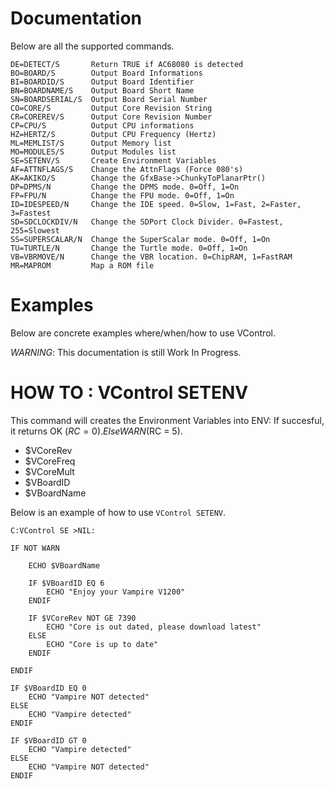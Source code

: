 # Documentation

Below are all the supported commands.

```HELP/S            This help
DE=DETECT/S       Return TRUE if AC68080 is detected
BO=BOARD/S        Output Board Informations
BI=BOARDID/S      Output Board Identifier
BN=BOARDNAME/S    Output Board Short Name
SN=BOARDSERIAL/S  Output Board Serial Number
CO=CORE/S         Output Core Revision String
CR=COREREV/S      Output Core Revision Number
CP=CPU/S          Output CPU informations
HZ=HERTZ/S        Output CPU Frequency (Hertz)
ML=MEMLIST/S      Output Memory list
MO=MODULES/S      Output Modules list
SE=SETENV/S       Create Environment Variables
AF=ATTNFLAGS/S    Change the AttnFlags (Force 080's)
AK=AKIKO/S        Change the GfxBase->ChunkyToPlanarPtr()
DP=DPMS/N         Change the DPMS mode. 0=Off, 1=On
FP=FPU/N          Change the FPU mode. 0=Off, 1=On
ID=IDESPEED/N     Change the IDE speed. 0=Slow, 1=Fast, 2=Faster, 3=Fastest
SD=SDCLOCKDIV/N   Change the SDPort Clock Divider. 0=Fastest, 255=Slowest
SS=SUPERSCALAR/N  Change the SuperScalar mode. 0=Off, 1=On
TU=TURTLE/N       Change the Turtle mode. 0=Off, 1=On
VB=VBRMOVE/N      Change the VBR location. 0=ChipRAM, 1=FastRAM
MR=MAPROM         Map a ROM file
```


# Examples

Below are concrete examples where/when/how to use VControl.

_WARNING_: This documentation is still Work In Progress.


# HOW TO : VControl SETENV

This command will creates the Environment Variables into ENV:
If succesful, it returns OK ($RC = 0). Else WARN ($RC = 5).

* $VCoreRev
* $VCoreFreq
* $VCoreMult
* $VBoardID
* $VBoardName

Below is an example of how to use `VControl SETENV`.

```
C:VControl SE >NIL:

IF NOT WARN

	ECHO $VBoardName

	IF $VBoardID EQ 6
		ECHO "Enjoy your Vampire V1200"
	ENDIF

	IF $VCoreRev NOT GE 7390
		ECHO "Core is out dated, please download latest"
	ELSE
		ECHO "Core is up to date"
	ENDIF

ENDIF
```

```
IF $VBoardID EQ 0
	ECHO "Vampire NOT detected"
ELSE
	ECHO "Vampire detected"
ENDIF
```

```
IF $VBoardID GT 0
	ECHO "Vampire detected"
ELSE
	ECHO "Vampire NOT detected"
ENDIF
```
